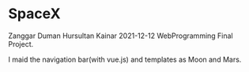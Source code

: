 # SpaceX
Zanggar Duman Hursultan Kainar 2021-12-12 WebProgramming Final Project.

I maid the navigation bar(with vue.js) and templates as Moon and Mars.
